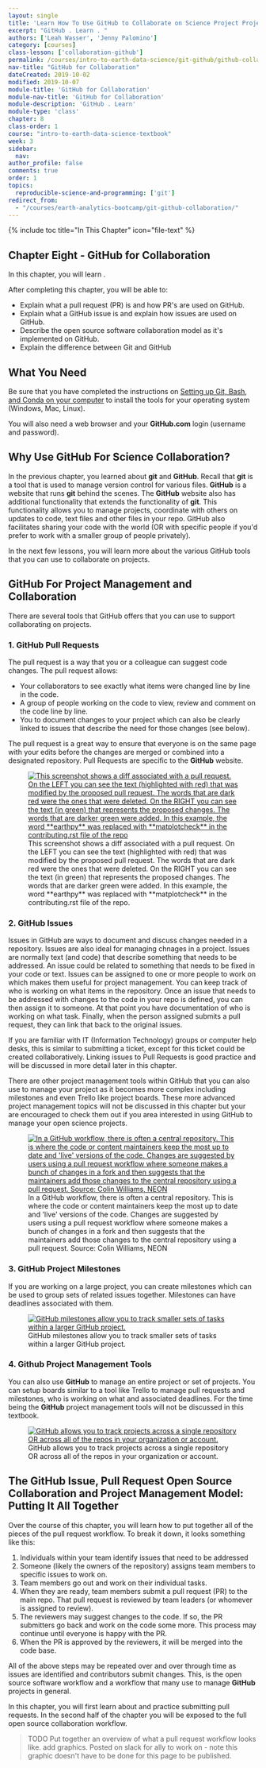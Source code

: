 ```yaml
---
layout: single
title: 'Learn How To Use GitHub to Collaborate on Science Project Projects'
excerpt: "GitHub . Learn . "
authors: ['Leah Wasser', 'Jenny Palomino']
category: [courses]
class-lesson: ['collaboration-github']
permalink: /courses/intro-to-earth-data-science/git-github/github-collaboration/
nav-title: "GitHub for Collaboration"
dateCreated: 2019-10-02
modified: 2019-10-07
module-title: 'GitHub for Collaboration'
module-nav-title: 'GitHub for Collaboration'
module-description: 'GitHub . Learn'
module-type: 'class'
chapter: 8
class-order: 1
course: "intro-to-earth-data-science-textbook"
week: 3
sidebar:
  nav:
author_profile: false
comments: true
order: 1
topics:
  reproducible-science-and-programming: ['git']
redirect_from:
  - "/courses/earth-analytics-bootcamp/git-github-collaboration/"
---
```

{% include toc title="In This Chapter" icon="file-text" %}

<div class='notice--success' markdown="1">

## <i class="fa fa-ship" aria-hidden="true"></i> Chapter Eight - GitHub for Collaboration

In this chapter, you will learn .

After completing this chapter, you will be able to:

* Explain what a pull request (PR) is and how PR's are used on GitHub.
* Explain what a GitHub issue is and explain how issues are used on GitHub.
* Describe the open source software collaboration model as it's implemented on GitHub.
* Explain the difference between Git and GitHub

## <i class="fa fa-check-square-o fa-2" aria-hidden="true"></i> What You Need

Be sure that you have completed the instructions on <a href="{{ site.url }}/workshops/setup-earth-analytics-python/setup-git-bash-conda/">Setting up Git, Bash, and Conda on your computer</a> to install the tools for your operating system (Windows, Mac, Linux).

You will also need a web browser and your **GitHub.com** login (username and password).

</div>

## Why Use GitHub For Science Collaboration?

In the previous chapter, you learned about **git** and **GitHub**. Recall that **git** is a
tool that is used to manage version control for various files. **GitHub** is a
website that runs **git** behind the scenes. The **GitHub** website also has additional
functionality that extends the functionality of **git**. This functionality allows
you to manage projects, coordinate with others on updates to code, text files
and other files in your repo. GitHub also facilitates sharing your code with the
world (OR with specific people if you'd prefer to work with a smaller group of people privately).

In the next few lessons, you will learn more about the various GitHub tools that you
can use to collaborate on projects.

## GitHub For Project Management and Collaboration

There are several tools that GitHub offers that you can use to support collaborating on projects.

### 1. GitHub Pull Requests

The pull request is a way that you or a colleague can suggest code changes. The pull request allows:
   * Your collaborators to see exactly what items were changed line by line in the code.
   * A group of people working on the code to view, review and comment on the code line by line.
   * You to document changes to your project which can also be clearly linked to issues that describe the need for those changes (see below).

The pull request is a great way to ensure that everyone is on the same page with your edits before the changes are merged or combined into a designated repository. Pull Requests are specific to the **GitHub** website.

<figure>
 <a href="{{ site.url }}/images/courses/earth-analytics/git-version-control/github-diff-file.png">
 <img src="{{ site.url }}/images/courses/earth-analytics/git-version-control/diffs.png" alt="This screenshot shows a diff associated with a pull request. On the LEFT you can see the text (highlighted with red) that was modified by the proposed pull request. The words that are dark red were the ones that were deleted. On the RIGHT you can see the text (in green) that represents the proposed changes. The words that are darker green were added. In this example, the word **earthpy** was replaced with **matplotcheck** in the contributing.rst file of the repo"></a>
 <figcaption>This screenshot shows a diff associated with a pull request. On the LEFT you can see the text (highlighted with red) that was modified by the proposed pull request. The words that are dark red were the ones that were deleted. On the RIGHT you can see the text (in green) that represents the proposed changes. The words that are darker green were added. In this example, the word **earthpy** was replaced with **matplotcheck** in the contributing.rst file of the repo.
 </figcaption>
</figure>


### 2. GitHub Issues

Issues in GitHub are ways to document and discuss changes needed in a repository.
Issues are also ideal for managing chnages in a project.
Issues are normally text (and code) that describe something that needs to be
addressed. An issue could be related to something that needs to be fixed in your
code or text. Issues can be assigned to one or more people to work on which
makes them useful for project management. You can keep track of who is working
on what items in the repository. Once an issue that needs to be addressed with
changes to the code in your repo is defined, you can then assign it to someone. At that point you have documentation of who is working on what task. Finally,
when the person assigned submits a pull request, they can link that back to the
original issues.

If you are familiar with IT (Information Technology) groups or computer help
desks, this is similar to submitting a ticket,
except for this ticket could be created collaboratively. Linking issues to Pull
Requests is good practice and will be discussed in more detail later in this
chapter.

There are other project management tools within GitHub that you can also use to
manage your project as it becomes more complex including milestones and even Trello like project boards. These more advanced project management topics will not
be discussed in this chapter but your are encouraged to check them out if you area interested in using GitHub to manage your open science projects.

<figure>
   <a href="{{ site.url }}/images/earth-analytics/git-version-control/git-push-pull-flow-neon.png">
   <img src="{{ site.url }}/images/earth-analytics/git-version-control/git-push-pull-flow-neon.png" alt="In a GitHub workflow, there is often a central repository. This is where the code or content maintainers keep the most up to date and 'live' versions of the code. Changes are suggested by users using a pull request workflow where someone makes a bunch of changes in a fork and then suggests that the maintainers add those changes to the central repository using a pull request. Source: Colin Williams, NEON"></a>
   <figcaption>In a GitHub workflow, there is often a central repository. This is where the code or content maintainers keep the most up to date and 'live' versions of the code. Changes are suggested by users using a pull request workflow where someone makes a bunch of changes in a fork and then suggests that the maintainers add those changes to the central repository using a pull request.  Source: Colin Williams, NEON
   </figcaption>
</figure>


### 3. GitHub Project Milestones

If you are working on a large project, you can create milestones which can be
 used to group sets of related issues together. Milestones can have deadlines
 associated with them.

<figure>
   <a href="{{ site.url }}/images/earth-analytics/git-version-control/github-milestones-abc-classroom.png">
   <img src="{{ site.url }}/images/earth-analytics/git-version-control/github-milestones-abc-classroom.png" alt="GitHub milestones allow you to track smaller sets of tasks within a larger GitHub project."></a>
   <figcaption>GitHub milestones allow you to track smaller sets of tasks within a larger GitHub project.
   </figcaption>
</figure>


### 4. Github Project Management Tools

You can also use **GitHub** to manage an entire project or set of projects. You can
setup boards similar to a tool like Trello to manage pull requests and milestones,
who is working on what and associated deadlines. For the time being the **GitHub**
project management tools will not be discussed in this textbook.


<figure>
   <a href="{{ site.url }}/images/earth-analytics/git-version-control/github-project-page.png">
   <img src="{{ site.url }}/images/earth-analytics/git-version-control/github-project-page.png" alt="GitHub allows you to track projects across a single repository OR across all of the repos in your organization or account."></a>
   <figcaption>GitHub allows you to track projects across a single repository OR across all of the repos in your organization or account.
   </figcaption>
</figure>


## The GitHub Issue, Pull Request Open Source Collaboration and Project Management Model: Putting It All Together

Over the course of this chapter, you will learn how to put together all of the
pieces of the pull request workflow. To break it down, it looks something like this:

1. Individuals within your team identify issues that need to be addressed
2. Someone (likely the owners of the repository) assigns team members to specific issues to work on.
3. Team members go out and work on their individual tasks.
4. When they are ready, team members submit a pull request (PR) to the main repo. That pull request is reviewed by team leaders (or whomever is assigned to review).
5. The reviewers may suggest changes to the code. If so, the PR submitters go back and work on the code some more. This process may continue until everyone is happy with the PR.
6. When the PR is approved by the reviewers, it will be merged into the code base.

All of the above steps may be repeated over and over through time as issues are identified and contributors submit changes. This, is the open source software
workflow and a workflow that many use to manage **GitHub** projects in general.

In this chapter, you will first learn about and practice submitting pull requests.
In the second half of the chapter you will be exposed to the full open source
collaboration workflow. 

> TODO Put together an overview of what a pull request workflow looks like. add graphics. Posted on slack for ally to work on - note this graphic doesn't have to be done for this page to be published.



